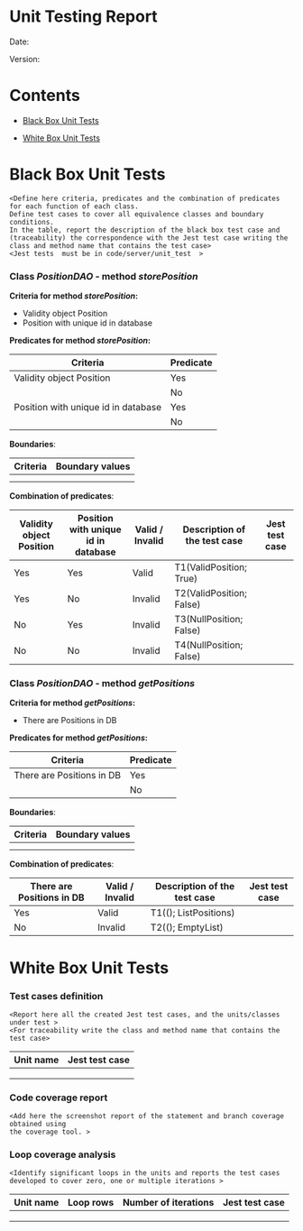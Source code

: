 # Unit Testing Report

Date:

Version:

# Contents

- [Black Box Unit Tests](#black-box-unit-tests)




- [White Box Unit Tests](#white-box-unit-tests)


# Black Box Unit Tests

    <Define here criteria, predicates and the combination of predicates for each function of each class.
    Define test cases to cover all equivalence classes and boundary conditions.
    In the table, report the description of the black box test case and (traceability) the correspondence with the Jest test case writing the 
    class and method name that contains the test case>
    <Jest tests  must be in code/server/unit_test  >

 ### **Class *PositionDAO* - method *storePosition***

**Criteria for method *storePosition*:**
	

 - Validity object Position
 - Position with unique id in database

**Predicates for method *storePosition*:**

| Criteria | Predicate |
| -------- | --------- |
| Validity object Position         |   Yes        |
|          |     No      |
|  Position with unique id in database         |   Yes        |
|         |      No     |





**Boundaries**:

| Criteria | Boundary values |
| -------- | --------------- |
|          |                 |
|          |                 |



**Combination of predicates**:


| Validity object Position | Position with unique id in database | Valid / Invalid | Description of the test case | Jest test case |
|-------|-------|-------|-------|-------|
|Yes|Yes|Valid|T1(ValidPosition; True)|||
|Yes|No|Invalid|T2(ValidPosition; False)|||
|No|Yes|Invalid|T3(NullPosition; False)|||
|No|No|Invalid|T4(NullPosition; False)|||

### **Class *PositionDAO* - method *getPositions***

**Criteria for method *getPositions*:**
	

 - There are Positions in DB

**Predicates for method *getPositions*:**

| Criteria | Predicate |
| -------- | --------- |
| There are Positions in DB         |   Yes        |
|          |     No      |






**Boundaries**:

| Criteria | Boundary values |
| -------- | --------------- |
|          |                 |
|          |                 |



**Combination of predicates**:


| There are Positions in DB | Valid / Invalid | Description of the test case | Jest test case |
|-------|-------|-------|-------|
|Yes|Valid|T1((); ListPositions)||
|No|Invalid|T2((); EmptyList)||


# White Box Unit Tests

### Test cases definition
    
    
    <Report here all the created Jest test cases, and the units/classes under test >
    <For traceability write the class and method name that contains the test case>


| Unit name | Jest test case |
|--|--|
|||
|||
||||

### Code coverage report

    <Add here the screenshot report of the statement and branch coverage obtained using
    the coverage tool. >


### Loop coverage analysis

    <Identify significant loops in the units and reports the test cases
    developed to cover zero, one or multiple iterations >

|Unit name | Loop rows | Number of iterations | Jest test case |
|---|---|---|---|
|||||
|||||
||||||



